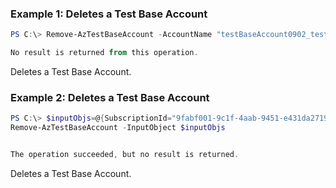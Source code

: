 ### Example 1: Deletes a Test Base Account
```powershell
PS C:\> Remove-AzTestBaseAccount -AccountName "testBaseAccount0902_test" -ResourceGroupName "testbase_rg"

No result is returned from this operation.
```

Deletes a Test Base Account.

### Example 2: Deletes a Test Base Account
```powershell
PS C:\> $inputObjs=@{SubscriptionId="9fabf001-9c1f-4aab-9451-e431da271956";ResourceGroupName="testbase_rg";TestBaseAccountName="testBaseAccount9493"}
Remove-AzTestBaseAccount -InputObject $inputObjs


The operation succeeded, but no result is returned.
```

Deletes a Test Base Account.

